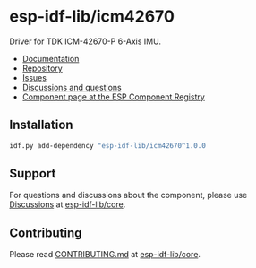 # esp-idf-lib/icm42670

Driver for TDK ICM-42670-P 6-Axis IMU.

* [Documentation](https://esp-idf-lib.github.io/icm42670/)
* [Repository](https://github.com/esp-idf-lib/icm42670)
* [Issues](https://github.com/esp-idf-lib/icm42670/issues)
* [Discussions and questions](https://github.com/esp-idf-lib/core/discussions)
* [Component page at the ESP Component Registry](https://components.espressif.com/components/esp-idf-lib/icm42670)

## Installation

```sh
idf.py add-dependency "esp-idf-lib/icm42670^1.0.0
```

## Support

For questions and discussions about the component, please use
[Discussions](https://github.com/esp-idf-lib/core/discussions)
at [esp-idf-lib/core](https://github.com/esp-idf-lib/core).

## Contributing

Please read [CONTRIBUTING.md](https://github.com/esp-idf-lib/core/blob/main/CONTRIBUTING.md)
at [esp-idf-lib/core](https://github.com/esp-idf-lib/core).
